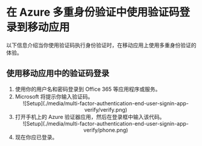 
<properties 
	pageTitle="在 Azure Multi-Factor Authentication 中使用验证码登录到移动应用" 
	description="本页介绍用户如何在 Azure MFA 中使用移动应用验证码登录。" 
	services="multi-factor-authentication" 
	documentationCenter="" 
	authors="billmath" 
	manager="terrylan" 
	editor="bryanla"/>

<tags 
	ms.service="multi-factor-authentication" 
	ms.date="06/02/2015" 
	wacn.date="09/15/2015"/>

# 在 Azure 多重身份验证中使用验证码登录到移动应用


以下信息介绍当你使用验证码执行身份验证时，在移动应用上使用多重身份验证的体验。

## 使用移动应用中的验证码登录

<ol>

<li>使用你的用户名和密码登录到 Office 365 等应用程序或服务。</li>
<li>Microsoft 将提示你输入验证码。</li>


<center>![Setup](./media/multi-factor-authentication-end-user-signin-app-verify/verify.png)</center>

<li>打开手机上的 Azure 验证器应用，然后在登录框中输入该代码。</li>

<center>![Setup](./media/multi-factor-authentication-end-user-signin-app-verify/phone.png)</center>


<li>现在你应已登录。</li>

<!---HONumber=69-->